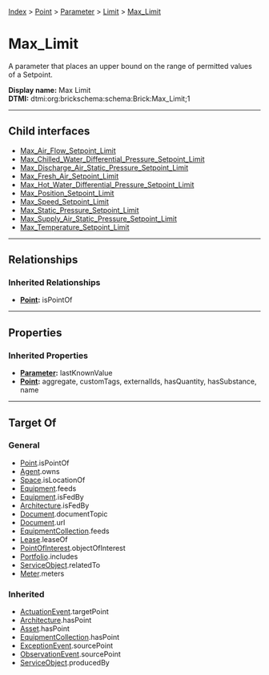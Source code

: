 [Index](../../../../index.md) > [Point](../../../Point.md) > [Parameter](../../Parameter.md) > [Limit](../Limit.md) > [Max_Limit](#)
# Max_Limit

A parameter that places an upper bound on the range of permitted values of a Setpoint.


**Display name:** Max Limit<br />
**DTMI:** dtmi:org:brickschema:schema:Brick:Max_Limit;1

---

## Child interfaces
* [Max_Air_Flow_Setpoint_Limit](Max_Air_Flow_Setpoint_Limit/Max_Air_Flow_Setpoint_Limit.md)
* [Max_Chilled_Water_Differential_Pressure_Setpoint_Limit](Max_Chilled_Water_Differential_Pressure_Setpoint_Limit.md)
* [Max_Discharge_Air_Static_Pressure_Setpoint_Limit](../Static_Pressure_Setpoint-/Max-/Max_Discharge_Air_Static_Pressure_Setpoint_Limit.md)
* [Max_Fresh_Air_Setpoint_Limit](Max_Fresh_Air_Setpoint_Limit.md)
* [Max_Hot_Water_Differential_Pressure_Setpoint_Limit](Max_Hot_Water_Differential_Pressure_Setpoint_Limit.md)
* [Max_Position_Setpoint_Limit](../Position-/Max_Position_Setpoint_Limit.md)
* [Max_Speed_Setpoint_Limit](../Speed_Setpoint-/Max-.md)
* [Max_Static_Pressure_Setpoint_Limit](../Static_Pressure_Setpoint-/Max-/Max_Static_Pressure_Setpoint_Limit.md)
* [Max_Supply_Air_Static_Pressure_Setpoint_Limit](../Static_Pressure_Setpoint-/Max-/Max_Supply_Air_Static_Pressure_Setpoint_Limit.md)
* [Max_Temperature_Setpoint_Limit](Max_Temperature_Setpoint_Limit/Max_Temperature_Setpoint_Limit.md)

---

## Relationships

### Inherited Relationships
* **[Point](../../../Point.md):** isPointOf

---

## Properties

### Inherited Properties
* **[Parameter](../../Parameter.md):** lastKnownValue
* **[Point](../../../Point.md):** aggregate, customTags, externalIds, hasQuantity, hasSubstance, name

---

## Target Of
### General
* [Point](../../../Point.md).isPointOf
* [Agent](../../../../Agent/Agent.md).owns
* [Space](../../../../Space/Space.md).isLocationOf
* [Equipment](../../../../Asset/Equipment/Equipment.md).feeds
* [Equipment](../../../../Asset/Equipment/Equipment.md).isFedBy
* [Architecture](../../../../Space/Architecture/Architecture.md).isFedBy
* [Document](../../../../Information/Document/Document.md).documentTopic
* [Document](../../../../Information/Document/Document.md).url
* [EquipmentCollection](../../../../Collection/Equipment-.md).feeds
* [Lease](../../../../Event/Lease.md).leaseOf
* [PointOfInterest](../../../../Information/PointOfInterest.md).objectOfInterest
* [Portfolio](../../../../Collection/Portfolio.md).includes
* [ServiceObject](../../../../Information/ServiceObject/ServiceObject.md).relatedTo
* [Meter](../../../../Asset/Equipment/Meter/Meter.md).meters
### Inherited
* [ActuationEvent](../../../../Event/Point-/ActuationEvent.md).targetPoint
* [Architecture](../../../../Space/Architecture/Architecture.md).hasPoint
* [Asset](../../../../Asset/Asset.md).hasPoint
* [EquipmentCollection](../../../../Collection/Equipment-.md).hasPoint
* [ExceptionEvent](../../../../Event/Point-/ExceptionEvent.md).sourcePoint
* [ObservationEvent](../../../../Event/Point-/ObservationEvent/ObservationEvent.md).sourcePoint
* [ServiceObject](../../../../Information/ServiceObject/ServiceObject.md).producedBy
